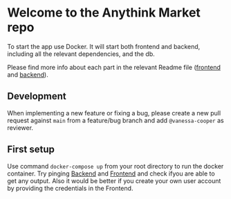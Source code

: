 # Welcome to the Anythink Market repo

To start the app use Docker. It will start both frontend and backend, including all the relevant dependencies, and the db.

Please find more info about each part in the relevant Readme file ([frontend](frontend/readme.md) and [backend](backend/README.md)).

## Development

When implementing a new feature or fixing a bug, please create a new pull request against `main` from a feature/bug branch and add `@vanessa-cooper` as reviewer.

## First setup

Use command `docker-compose up` from your root directory to run the docker container. Try pinging [Backend](http://localhost:3000/api/ping) and [Frontend](http://localhost:3001/register) and check ifyou are able to get any output. Also it would be better if you create your own user account by providing the credentials in the Frontend.
